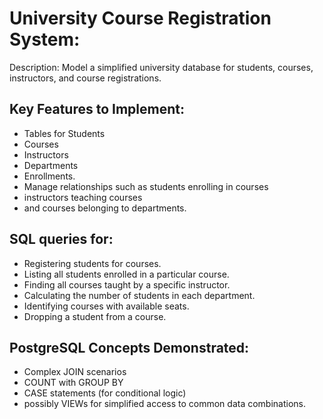 # University Course Registration System:

Description: Model a simplified university database for students, courses, instructors, and course registrations.

## Key Features to Implement:

- Tables for Students
- Courses
- Instructors
- Departments
- Enrollments.
- Manage relationships such as students enrolling in courses
- instructors teaching courses
- and courses belonging to departments.

## SQL queries for:

- Registering students for courses.
- Listing all students enrolled in a particular course.
- Finding all courses taught by a specific instructor.
- Calculating the number of students in each department.
- Identifying courses with available seats.
- Dropping a student from a course.

## PostgreSQL Concepts Demonstrated:

- Complex JOIN scenarios
- COUNT with GROUP BY
- CASE statements (for conditional logic)
- possibly VIEWs for simplified access to common data combinations.
